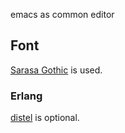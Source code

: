 emacs as common editor

## Font

[Sarasa Gothic](https://github.com/be5invis/Sarasa-Gothic) is used.

### Erlang

[distel](https://github.com/massmanet/distel) is optional.
